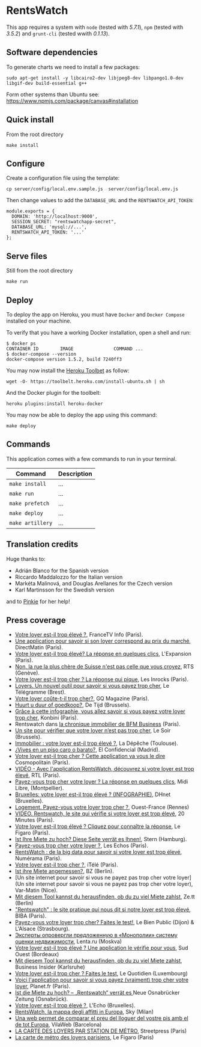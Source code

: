 # RentsWatch

This app requires a system with `node` (tested with *5.7.1*), `npm` (tested with *3.5.2*) and `grunt-cli` (tested wwith *0.1.13*).

## Software dependencies

To generate charts we need to install a few packages:

```
sudo apt-get install -y libcairo2-dev libjpeg8-dev libpango1.0-dev libgif-dev build-essential g++
```

Form other systems than Ubuntu see: https://www.npmjs.com/package/canvas#installation

## Quick install

From the root directory

```
make install
```

## Configure

Create a configuration file using the template:

```
cp server/config/local.env.sample.js  server/config/local.env.js
```

Then change values to add the `DATABASE_URL` and the `RENTSWATCH_API_TOKEN`:

```node
module.exports = {
  DOMAIN: 'http://localhost:9000',
  SESSION_SECRET: "rentswatchapp-secret",
  DATABASE_URL: 'mysql://...',
  RENTSWATCH_API_TOKEN: '...'
};
```

## Serve files

Still from the root directory

```
make run
```

## Deploy

To deploy the app on Heroku, you must have `Docker` and `Docker Compose`
installed on your machine.

To verify that you have a working Docker installation, open a shell and run:

```
$ docker ps
CONTAINER ID        IMAGE               COMMAND ...
$ docker-compose --version
docker-compose version 1.5.2, build 7240ff3
```

You may now install the [Heroku Toolbet](https://toolbelt.heroku.com/) as follow:

```
wget -O- https://toolbelt.heroku.com/install-ubuntu.sh | sh
```

And the Docker plugin for the toolbelt:

```
heroku plugins:install heroku-docker
```

You may now be able to deploy the app using this command:

```
make deploy
```

## Commands

This application comes with a few commands to run in your terminal.

Command | Description
--- | ---
`make install` | ...
`make run` | ...
`make prefetch` | ...
`make deploy` | ...
`make artillery` | ...

## Translation credits

Huge thanks to:

* Adrián Blanco for the Spanish version
* Riccardo Maddalozzo for the Italian version
* Markéta Malinová, and Douglas Arellanes for the Czech version
* Karl Martinsson for the Swedish version

and to [Pinkie](https://twitter.com/penhleakchan) for her help!

## Press coverage

- [Votre loyer est-il trop élevé ?](http://www.francetvinfo.fr/economie/immobilier/prix-immobilier/votre-loyer-est-il-trop-eleve_1428059.html), FranceTV Info (Paris).
- [Une application pour savoir si son loyer correspond au prix du marché](http://www.directmatin.fr/france/2016-05-01/une-application-pour-savoir-si-son-loyer-correspond-au-prix-du-marche-728575), DirectMatin (Paris).
- [Votre loyer est-il trop élevé? La réponse en quelques clics](http://lexpansion.lexpress.fr/actualite-economique/votre-loyer-est-il-trop-eleve-la-reponse-en-quelques-clics_1788005.html), L'Expansion (Paris).
- [Non, la rue la plus chère de Suisse n'est pas celle que vous croyez](http://www.rts.ch/info/suisse/7677603-non-la-rue-la-plus-chere-de-suisse-n-est-pas-celle-que-vous-croyez.html), RTS (Genève).
- [Votre loyer est-il trop cher ? La réponse qui pique](http://www.lesinrocks.com/2016/05/news/loyer-cher-reponse-piquante/), Les Inrocks (Paris).
- [Loyers. Un nouvel outil pour savoir si vous payez trop cher](http://www.letelegramme.fr/dataspot/loyers-un-nouvel-outil-pour-savoir-si-vous-payez-trop-cher-02-05-2016-11052491.php#closePopUp), Le Télégramme (Brest).
- [Votre loyer coûte-t-il trop cher?](http://www.gqmagazine.fr/pop-culture/news/articles/votre-loyer-coute-t-il-trop-cher-/41208), GQ Magazine (Paris).
- [Huurt u duur of goedkoop?](http://netto.tijd.be/vastgoed/Huurt_u_duur_of_goedkoop.9762015-1625.art?ckc=1&ts=1462265570), De Tijd (Brussels).
- [Grâce à cette infographie, vous allez savoir si vous payez votre loyer trop cher](http://www.konbini.com/fr/tendances-2/payez-vous-votre-loyer-trop-cher/), Konbini (Paris).
- Rentswatch dans [la chronique immobilier de BFM Business](http://www.dailymotion.com/video/x48feff_marie-coeurderoy-rentswatch-votre-loyer-est-il-trop-eleve-03-05_news) (Paris).
- [Un site pour vérifier que votre loyer n’est pas trop cher](http://www.lesoir.be/1199528/article/economie/2016-05-03/un-site-pour-verifier-que-votre-loyer-n-est-pas-trop-cher), Le Soir (Brussels).
- [Immobilier : votre loyer est-il trop élevé ?](http://www.ladepeche.fr/article/2016/05/03/2337185-immobilier-votre-loyer-est-il-trop-eleve.html), La Dépêche (Toulouse).
- [¿Vives en un piso caro o barato?](http://www.elconfidencial.com/sociedad/2016-05-04/vives-en-un-piso-caro-o-barato_1193950/pass_6e052cecbaa82b871a6b1c6ee783c911/), El Confidencial (Madrid).
- [Votre loyer est-il trop cher ? Cette application va vous le dire](http://www.cosmopolitan.fr/,votre-loyer-est-il-trop-cher-cette-application-va-vous-le-dire,1963736.asp) Cosmopolitain (Paris).
- [VIDÉO - Avec l'application RentsWatch, découvrez si votre loyer est trop élevé](http://www.rtl.fr/culture/web-high-tech/video-avec-l-application-rentswatch-decouvrez-si-votre-loyer-est-trop-eleve-7783087152), RTL (Paris).
- [Payez-vous trop cher votre loyer ? La réponse en quelques clics](http://www.midilibre.fr/2016/05/04/payez-vous-trop-cher-votre-loyer-la-reponse-en-quelques-clics,1326797.php), Midi Libre, (Montpellier).
- [Bruxelles: votre loyer est-il trop élevé ? (INFOGRAPHIE)](http://www.dhnet.be/regions/bruxelles/bruxelles-votre-loyer-est-il-trop-eleve-infographie-5727b92635702a22d6fa902b), DHnet (Bruxelles).
- [Logement. Payez-vous votre loyer trop cher ?](http://m.jactiv.ouest-france.fr/actualites/france/logement-payez-vous-votre-loyer-trop-cher-62468), Ouest-France (Rennes)
- [VIDEO. Rentswatch, le site qui vérifie si votre loyer est trop élevé](http://www.20minutes.fr/high-tech/1839967-20160504-video-rentswatch-site-verifie-si-loyer-trop-eleve), 20 Minutes (Paris).
- [Votre loyer est-il trop élevé ? Cliquez pour connaître la réponse](http://immobilier.lefigaro.fr/article/votre-loyer-est-il-trop-eleve-cliquez-pour-connaitre-la-reponse_ce0b2ee4-112e-11e6-add5-a67a916e7483/), Le Figaro (Paris).
- [Ist Ihre Miete zu hoch? Diese Seite verrät es Ihnen!](http://www.stern.de/wirtschaft/immobilien/ist-ihre-miete-zu-hoch--diese-seite-verraet-es-ihnen--6831746.html?utm_campaign=alle-nachrichten&utm_medium=rss-feed&utm_source=standard), Stern (Hamburg).
- [Payez-vous trop cher votre loyer ?](http://start.lesechos.fr/continuer-etudes/vie-etudiante/payez-vous-trop-cher-votre-loyer-4563.php#xtor=CS2-9), Les Echos (Paris).
- [RentsWatch : de la big data pour savoir si votre loyer est trop élevé](http://www.numerama.com/tech/167989-rentswatch-de-la-big-data-pour-savoir-si-votre-loyer-est-trop-eleve.html?utm_source=twitterfeed&utm_medium=twitter), Numérama (Paris).
- [Votre loyer est-il trop cher ?](http://www.itele.fr/economie/video/votre-loyer-est-il-trop-cher-163645), iTélé (Paris).
- [Ist ihre Miete angemessen?](http://www.bz-berlin.de/liveticker/ist-ihre-miete-angemessen), BZ (Berlin).
- [Un site internet pour savoir si vous ne payez pas trop cher votre loyer](Un site internet pour savoir si vous ne payez pas trop cher votre loyer), Var-Matin (Nice).
- [Mit diesem Tool kannst du herausfinden, ob du zu viel Miete zahlst](http://ze.tt/mit-diesem-tool-kannst-du-herausfinden-ob-du-zu-viel-miete-zahlst/), Ze.tt (Berlin)
- ["Rentswatch" : le site pratique qui nous dit si notre loyer est trop élevé](http://www.bibamagazine.fr/style-de-vie/bonsplans/rentswatch-le-site-pratique-qui-nous-dit-si-notre-loyer-est-trop-eleve-56055), BIBA (Paris).
- [Payez-vous votre loyer trop cher? Faites le test!](http://www.bienpublic.com/actualite/2016/05/06/payez-vous-votre-loyer-trop-cher-faites-le-test), Le Bien Public (Dijon) & L'Alsace (Strasbourg).
- [Эксперты опровергли предложенную в «Монополии» систему оценки недвижимости](http://dom.lenta.ru/news/2016/05/06/swiss/), Lenta.ru (Moskva)
- [Votre loyer est-il trop élevé ? Une application le vérifie pour vous](http://www.sudouest.fr/2016/05/07/votre-loyer-est-il-trop-eleve-une-application-le-verifie-pour-vous-2354796-705.php), Sud Ouest (Bordeaux)
- [Mit diesem Tool kannst du herausfinden, ob du zu viel Miete zahlst](http://businessinsider.de/mit-diesem-tool-kannst-du-herausfinden-ob-du-zu-viel-miete-zahlst-2016-5), Business Insider (Karlsruhe)
- [Votre loyer est-il trop cher ? Faites le test](http://www.lequotidien.lu/economie/votre-loyer-est-il-trop-cher-faites-le-test/), Le Quotidien (Luxembourg)
- [Voici l'application pour savoir si vous payez (vraiment) trop cher votre loyer](http://www.planet.fr/immobilier-voici-lapplication-pour-savoir-si-vous-payez-vraiment-trop-cher-votre-loyer.1070985.1555.html), Planet.fr (Paris).
- [Ist die Miete zu hoch? – „Rentswatch“ verrät es ](http://www.noz.de/deutschland-welt/niedersachsen/artikel/710923/ist-die-miete-zu-hoch-rentswatch-verrat-es) Neue Osnabrücker Zeitung (Osnabrück).
- [Votre loyer est-il trop élevé ?](http://blogs.lecho.be/tzine/2016/05/votre-loyer-est-il-trop-%C3%A9lev%C3%A9-.html), L'Echo (Bruxelles).
- [RentsWatch, la mappa degli affitti in Europa](http://tg24.sky.it/tg24/economia/2016/05/11/rentswatch-mappa-affitti-europa.html?utm_source=dlvr.it&utm_medium=twitter), Sky (Milan)
- [Una web permet de comparar el preu del lloguer del vostre pis amb el de tot Europa](http://www.vilaweb.cat/noticies/una-web-permet-comparar-el-vostre-preu-de-lloguer-amb-el-de-tot-europa/), VilaWeb (Barcelona)
- [LA CARTE DES LOYERS PAR STATION DE MÉTRO](http://www.streetpress.com/sujet/1462985273-carte-loyers-par-station-de-metro), Streetpress (Paris)
- [La carte de métro des loyers parisiens](http://www.lefigaro.fr/sortir-paris/2016/05/19/30004-20160519ARTFIG00369-la-carte-de-metro-des-loyers-parisiens.php), Le Figaro (Paris)
